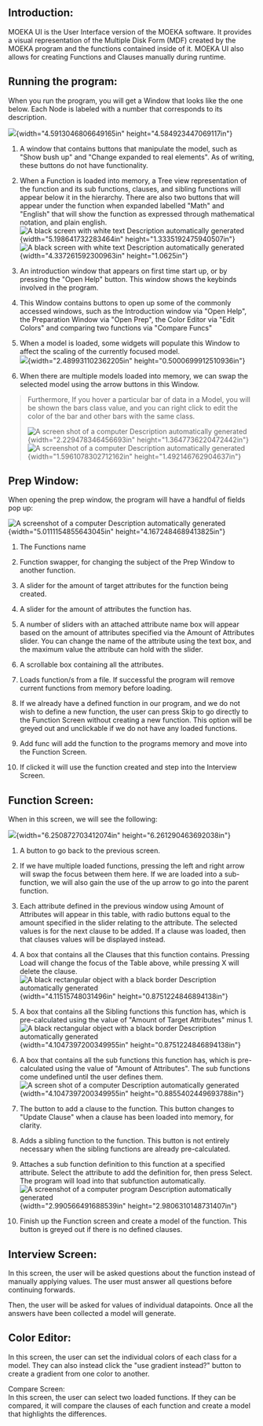 ## Introduction:

MOEKA UI is the User Interface version of the MOEKA software. It
provides a visual representation of the Multiple Disk Form (MDF) created
by the MOEKA program and the functions contained inside of it. MOEKA UI
also allows for creating Functions and Clauses manually during runtime.

## Running the program:

When you run the program, you will get a Window that looks like the one
below. Each Node is labeled with a number that corresponds to its
description.

![](./help/media/image11.png){width="4.5913046806649165in"
height="4.584923447069117in"}

1)  A window that contains buttons that manipulate the model, such as
    "Show bush up" and "Change expanded to real elements". As of
    writing, these buttons do not have functionality.

2)  When a Function is loaded into memory, a Tree view representation of
    the function and its sub functions, clauses, and sibling functions
    will appear below it in the hierarchy. There are also two buttons
    that will appear under the function when expanded labelled "Math"
    and "English" that will show the function as expressed through
    mathematical notation, and plain english.\
    ![A black screen with white text Description automatically
    generated](./help/media/image13.tmp){width="5.198641732283464in"
    height="1.3335192475940507in"}\
    ![A black screen with white text Description automatically
    generated](./help/media/image14.tmp){width="4.337261592300963in"
    height="1.0625in"}

3)  An introduction window that appears on first time start up, or by
    pressing the "Open Help" button. This window shows the keybinds
    involved in the program.

4)  This Window contains buttons to open up some of the commonly
    accessed windows, such as the Introduction window via "Open Help",
    the Preparation Window via "Open Prep", the Color Editor via "Edit
    Colors" and comparing two functions via "Compare Funcs"

5)  When a model is loaded, some widgets will populate this Window to
    affect the scaling of the currently focused model.\
    ![](./help/media/image15.tmp){width="2.489931102362205in"
    height="0.5000699912510936in"}

6)  When there are multiple models loaded into memory, we can swap the
    selected model using the arrow buttons in this Window.

> Furthermore, If you hover a particular bar of data in a Model, you
> will be shown the bars class value, and you can right click to edit
> the color of the bar and other bars with the same class.
>
> ![A screen shot of a computer Description automatically
> generated](./help/media/image16.tmp){width="2.229478346456693in"
> height="1.3647736220472442in"}![A screenshot of a computer Description
> automatically
> generated](./help/media/image17.tmp){width="1.5961078302712162in"
> height="1.492146762904637in"}

## Prep Window:

When opening the prep window, the program will have a handful of fields
pop up:

![A screenshot of a computer Description automatically
generated](./help/media/image33.tmp){width="5.0111154855643045in"
height="4.1672484689413825in"}

1)  The Functions name

2)  Function swapper, for changing the subject of the Prep Window to
    another function.

3)  A slider for the amount of target attributes for the function being
    created.

4)  A slider for the amount of attributes the function has.

5)  A number of sliders with an attached attribute name box will appear
    based on the amount of attributes specified via the Amount of
    Attributes slider. You can change the name of the attribute using
    the text box, and the maximum value the attribute can hold with the
    slider.

6)  A scrollable box containing all the attributes.

7)  Loads function/s from a file. If successful the program will remove
    current functions from memory before loading.

8)  If we already have a defined function in our program, and we do not
    wish to define a new function, the user can press Skip to go
    directly to the Function Screen without creating a new function.
    This option will be greyed out and unclickable if we do not have any
    loaded functions.

9)  Add func will add the function to the programs memory and move into
    the Function Screen.

10) If clicked it will use the function created and step into the
    Interview Screen.

## Function Screen:

When in this screen, we will see the following:

![](./help/media/image51.tmp){width="6.250872703412074in"
height="6.261290463692038in"}

1)  A button to go back to the previous screen.

2)  If we have multiple loaded functions, pressing the left and right
    arrow will swap the focus between them here. If we are loaded into a
    sub-function, we will also gain the use of the up arrow to go into
    the parent function.

3)  Each attribute defined in the previous window using Amount of
    Attributes will appear in this table, with radio buttons equal to
    the amount specified in the slider relating to the attribute. The
    selected values is for the next clause to be added. If a clause was
    loaded, then that clauses values will be displayed instead.

4)  A box that contains all the Clauses that this function contains.
    Pressing Load will change the focus of the Table above, while
    pressing X will delete the clause.\
    ![A black rectangular object with a black border Description
    automatically
    generated](./help/media/image52.tmp){width="4.11515748031496in"
    height="0.8751224846894138in"}

5)  A box that contains all the Sibling functions this function has,
    which is pre-calculated using the value of "Amount of Target
    Attributes" minus 1.\
    ![A black rectangular object with a black border Description
    automatically
    generated](./help/media/image53.tmp){width="4.1047397200349955in"
    height="0.8751224846894138in"}

6)  A box that contains all the sub functions this function has, which
    is pre-calculated using the value of "Amount of Attributes". The sub
    functions come undefined until the user defines them.\
    ![A screen shot of a computer Description automatically
    generated](./help/media/image54.tmp){width="4.1047397200349955in"
    height="0.8855402449693788in"}

7)  The button to add a clause to the function. This button changes to
    "Update Clause" when a clause has been loaded into memory, for
    clarity.

8)  Adds a sibling function to the function. This button is not entirely
    necessary when the sibling functions are already pre-calculated.

9)  Attaches a sub function definition to this function at a specified
    attribute. Select the attribute to add the definition for, then
    press Select. The program will load into that subfunction
    automatically.\
    ![A screenshot of a computer program Description automatically
    generated](./help/media/image55.tmp){width="2.990566491688539in"
    height="2.9806310148731407in"}

10) Finish up the Function screen and create a model of the function.
    This button is greyed out if there is no defined clauses.

## Interview Screen:

In this screen, the user will be asked questions about the function
instead of manually applying values. The user must answer all questions
before continuing forwards.

Then, the user will be asked for values of individual datapoints. Once
all the answers have been collected a model will generate.

## Color Editor:

In this screen, the user can set the individual colors of each class for
a model. They can also instead click the "use gradient instead?" button
to create a gradient from one color to another.

Compare Screen:\
In this screen, the user can select two loaded functions. If they can be
compared, it will compare the clauses of each function and create a
model that highlights the differences.
